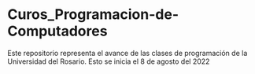 # Curos_Programacion-de-Computadores
Este repositorio representa el avance de las clases de programación de la Universidad del Rosario. Esto se inicia el 8 de agosto del 2022
